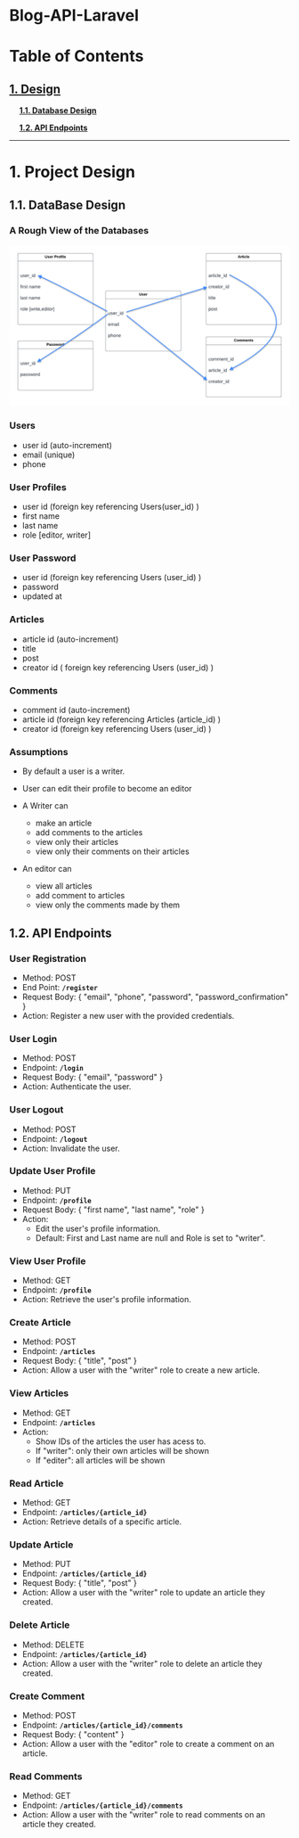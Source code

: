 # Blog-API-Laravel

# Table of Contents

## [1. Design](#1-project-design)
&ensp;&ensp; **[1.1. Database Design](#11-database-design)**

&ensp;&ensp; **[1.2. API Endpoints](#12-api-endpoints)**

<hr>

# 1. Project Design

## 1.1. DataBase Design

### A Rough View of the Databases

![databases](/assets/databases.png)

### Users

- user id (auto-increment)
- email (unique)
- phone

### User Profiles

- user id (foreign key referencing Users(user_id) )
- first name
- last name
- role [editor, writer]

### User Password

- user id (foreign key referencing Users (user_id) )
- password
- updated at

### Articles

- article id (auto-increment)
- title
- post
- creator id ( foreign key referencing Users (user_id) )

### Comments

- comment id (auto-increment)
- article id (foreign key referencing Articles (article_id) )
- creator id (foreign key referencing Users (user_id) )

### Assumptions

- By default a user is a writer. 

- User can edit their profile to become an editor

- A Writer can 
    - make an article 
    - add comments to the articles 
    - view only their articles 
    - view only their comments on their articles

- An editor can 
    - view all articles 
    - add comment to articles 
    - view only the comments made by them

## 1.2. API Endpoints
### User Registration

- Method: POST
- End Point: **`/register`**
- Request Body: { "email", "phone", "password", "password_confirmation" }
- Action: Register a new user with the provided credentials.

### User Login
- Method: POST
- Endpoint: **`/login`**
- Request Body: { "email", "password" }
- Action: Authenticate the user.

### User Logout
- Method: POST
- Endpoint: **`/logout`**
- Action: Invalidate the user.

### Update User Profile
- Method: PUT
- Endpoint: **`/profile`**
- Request Body: { "first name", "last name", "role" }
- Action: 
    - Edit the user's profile information. 
    - Default: First and Last name are null and Role is set to "writer".

### View User Profile
- Method: GET
- Endpoint: **`/profile`**
- Action: Retrieve the user's profile information.

### Create Article
- Method: POST
- Endpoint: **`/articles`**
- Request Body: { "title", "post" }
- Action: Allow a user with the "writer" role to create a new article.

### View Articles
- Method: GET
- Endpoint: **`/articles`**
- Action: 
    - Show IDs of the articles the user has acess to.
    - If "writer": only their own articles will be shown
    - If "editer": all articles will be shown

### Read Article
- Method: GET
- Endpoint: **`/articles/{article_id}`**
- Action: Retrieve details of a specific article. 

### Update Article
- Method: PUT
- Endpoint: **`/articles/{article_id}`**
- Request Body: { "title", "post" }
- Action: Allow a user with the "writer" role to update an article they created.

### Delete Article
- Method: DELETE
- Endpoint: **`/articles/{article_id}`**
- Action: Allow a user with the "writer" role to delete an article they created.

### Create Comment
- Method: POST
- Endpoint: **`/articles/{article_id}/comments`**
- Request Body: { "content" }
- Action: Allow a user with the "editor" role to create a comment on an article.

### Read Comments
- Method: GET
- Endpoint: **`/articles/{article_id}/comments`**
- Action: Allow a user with the "writer" role to read comments on an article they created.



